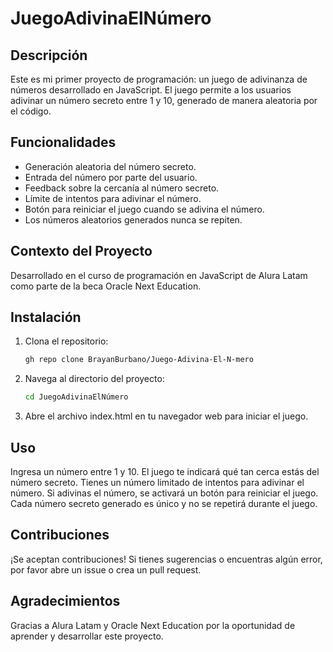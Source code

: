 # JuegoAdivinaElNúmero

## Descripción

Este es mi primer proyecto de programación: un juego de adivinanza de números desarrollado en JavaScript. El juego permite a los usuarios adivinar un número secreto entre 1 y 10, generado de manera aleatoria por el código. 

## Funcionalidades

- Generación aleatoria del número secreto.
- Entrada del número por parte del usuario.
- Feedback sobre la cercanía al número secreto.
- Límite de intentos para adivinar el número.
- Botón para reiniciar el juego cuando se adivina el número.
- Los números aleatorios generados nunca se repiten.

## Contexto del Proyecto

Desarrollado en el curso de programación en JavaScript de Alura Latam como parte de la beca Oracle Next Education.

## Instalación

1. Clona el repositorio:
   ```sh
   gh repo clone BrayanBurbano/Juego-Adivina-El-N-mero

2. Navega al directorio del proyecto:
   ```sh
   cd JuegoAdivinaElNúmero
3. Abre el archivo index.html en tu navegador web para iniciar el juego.

## Uso
Ingresa un número entre 1 y 10.
El juego te indicará qué tan cerca estás del número secreto.
Tienes un número limitado de intentos para adivinar el número.
Si adivinas el número, se activará un botón para reiniciar el juego.
Cada número secreto generado es único y no se repetirá durante el juego.

## Contribuciones
¡Se aceptan contribuciones! Si tienes sugerencias o encuentras algún error, por favor abre un issue o crea un pull request.

## Agradecimientos
Gracias a Alura Latam y Oracle Next Education por la oportunidad de aprender y desarrollar este proyecto.

